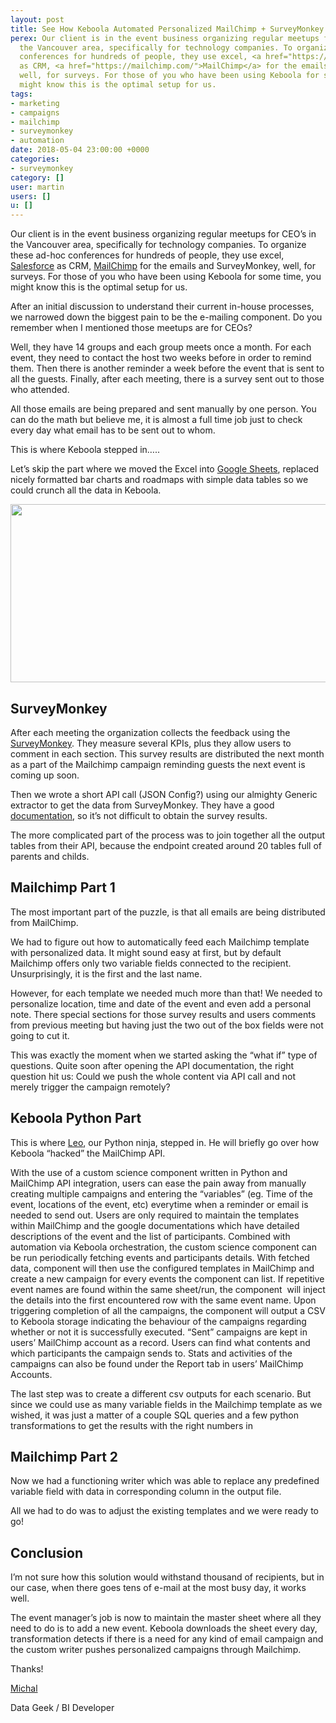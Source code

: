 ```yaml
---
layout: post
title: See How Keboola Automated Personalized MailChimp + SurveyMonkey Campaigns
perex: Our client is in the event business organizing regular meetups for CEO’s in
  the Vancouver area, specifically for technology companies. To organize these ad-hoc
  conferences for hundreds of people, they use excel, <a href="https://www.salesforce.com/crm/">Salesforce</a>
  as CRM, <a href="https://mailchimp.com/">MailChimp</a> for the emails and SurveyMonkey,
  well, for surveys. For those of you who have been using Keboola for some time, you
  might know this is the optimal setup for us.
tags:
- marketing
- campaigns
- mailchimp
- surveymonkey
- automation
date: 2018-05-04 23:00:00 +0000
categories:
- surveymonkey
category: []
user: martin
users: []
u: []
---
```


<p>Our client is in the event business organizing regular meetups for CEO’s in the Vancouver area, specifically for technology companies. To organize these ad-hoc conferences for hundreds of people, they use excel, <a href="https://www.salesforce.com/crm/">Salesforce</a> as CRM, <a href="https://mailchimp.com/">MailChimp</a> for the emails and SurveyMonkey, well, for surveys. For those of you who have been using Keboola for some time, you might know this is the optimal setup for us.</p><p>After an initial discussion to understand their current in-house processes, we narrowed down the biggest pain to be the e-mailing component. Do you remember when I mentioned those meetups are for CEOs?</p><p>Well, they have 14 groups and each group meets once a month. For each event, they need to contact the host two weeks before in order to remind them. Then there is another reminder a week before the event that is sent to all the guests. Finally, after each meeting, there is a survey sent out to those who attended.</p><p>All those emails are being prepared and sent manually by one person. You can do the math but believe me, it is almost a full time job just to check every day what email has to be sent out to whom.</p><p>This is where Keboola stepped in…..</p><p>Let’s skip the part where we moved the Excel into <a href="https://www.google.com/sheets/about/">Google Sheets</a>, replaced nicely formatted bar charts and roadmaps with simple data tables so we could crunch all the data in Keboola.</p><p><img width="624" src="https://lh6.googleusercontent.com/G7uGiun1LXd9cMB94cO5tZeq1u9GXuOXY1-jtQWmSCTis2FJiw8TSQ_36sU7gZ7zZjDk3XUFILTjucYdF6cmwUp7In1SqozFeH_iAMShdu0HFrcNqqj0NMfisl-dRvc0tGpL0sT9" height="285"></p>

<h2>SurveyMonkey</h2>
<p>After each meeting the organization collects the feedback using the <a href="https://www.surveymonkey.com/">SurveyMonkey</a>. They measure several KPIs, plus they allow users to comment in each section. This survey results are distributed the next month as a part of the Mailchimp campaign reminding guests the next event is coming up soon.</p><p>Then we wrote a short API call (JSON Config?) using our almighty Generic extractor to get the data from SurveyMonkey. They have a good <a href="https://developer.surveymonkey.com/api/v3/#function%20anchor()%20%7B%20%5Bnative%20code%5D%20%7D">documentation</a>, so it’s not difficult to obtain the survey results.</p><p>The more complicated part of the process was to join together all the output tables from their API, because the endpoint created around 20 tables full of parents and childs. </p>

<h2>Mailchimp Part 1</h2>
<p>The most important part of the puzzle, is that all emails are being distributed from MailChimp.</p><p>We had to figure out how to automatically feed each Mailchimp template with personalized data. It might sound easy at first, but by default Mailchimp offers only two variable fields connected to the recipient. Unsurprisingly, it is the first and the last name.</p><p>However, for each template we needed much more than that! We needed to personalize location, time and date of the event and even add a personal note. There special sections for those survey results and users comments from previous meeting but having just the two out of the box fields were not going to cut it. </p><p>This was exactly the moment when we started asking the “what if” type of questions. Quite soon after opening the API documentation, the right question hit us: Could we push the whole content via API call and not merely trigger the campaign remotely?</p>

<h2>Keboola Python Part</h2>
<p>This is where <a href="https://www.linkedin.com/in/chanleoc/">Leo</a>, our Python ninja, stepped in. He will briefly go over how Keboola “hacked” the MailChimp API.</p><p>With the use of a custom science component written in Python and MailChimp API integration, users can ease the pain away from manually creating multiple campaigns and entering the “variables” (eg. Time of the event, locations of the event, etc) everytime when a reminder or email is needed to send out. Users are only required to maintain the templates within MailChimp and the google documentations which have detailed descriptions of the event and the list of participants. Combined with automation via Keboola orchestration, the custom science component can be run periodically fetching events and participants details. With fetched data, component will then use the configured templates in MailChimp and create a new campaign for every events the component can list. If repetitive event names are found within the same sheet/run, the component &nbsp;will inject the details into the first encountered row with the same event name. Upon triggering completion of all the campaigns, the component will output a CSV to Keboola storage indicating the behaviour of the campaigns regarding whether or not it is successfully executed. “Sent” campaigns are kept in users’ MailChimp account as a record. Users can find what contents and which participants the campaign sends to. Stats and activities of the campaigns can also be found under the Report tab in users’ MailChimp Accounts.</p><p>The last step was to create a different csv outputs for each scenario. But since we could use as many variable fields in the Mailchimp template as we wished, it was just a matter of a couple SQL queries and a few python transformations to get the results with the right numbers in </p>

<h2>Mailchimp Part 2</h2>
<p>Now we had a functioning writer which was able to replace any predefined variable field with data in corresponding column in the output file.</p><p>All we had to do was to adjust the existing templates and we were ready to go!</p>

<h2>Conclusion</h2>
<p>I’m not sure how this solution would withstand thousand of recipients, but in our case, when there goes tens of e-mail at the most busy day, it works well.</p><p>The event manager’s job is now to maintain the master sheet where all they need to do is to add a new event. Keboola downloads the sheet every day, transformation detects if there is a need for any kind of email campaign and the custom writer pushes personalized campaigns through Mailchimp.</p>

<p>Thanks!</p><p><a href="https://www.linkedin.com/in/michalsynek/">Michal</a></p>
<p>Data Geek / BI Developer</p>
